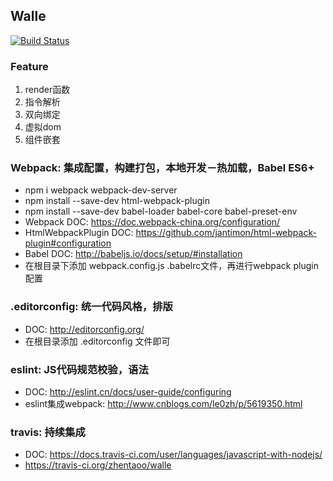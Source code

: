 ## Walle

[![Build Status](https://travis-ci.org/zhentaoo/walle.svg?branch=master)](https://travis-ci.org/zhentaoo/walle)

### Feature
1. render函数
2. 指令解析
3. 双向绑定
4. 虚拟dom
5. 组件嵌套

### Webpack: 集成配置，构建打包，本地开发－热加载，Babel ES6+
- npm i webpack webpack-dev-server
- npm install --save-dev html-webpack-plugin
- npm install --save-dev babel-loader babel-core babel-preset-env
- Webpack DOC: https://doc.webpack-china.org/configuration/
- HtmlWebpackPlugin DOC: https://github.com/jantimon/html-webpack-plugin#configuration
- Babel DOC: http://babeljs.io/docs/setup/#installation
- 在根目录下添加 webpack.config.js .babelrc文件，再进行webpack plugin配置

### .editorconfig: 统一代码风格，排版
- DOC: http://editorconfig.org/
- 在根目录添加 .editorconfig 文件即可

### eslint: JS代码规范校验，语法
- DOC: http://eslint.cn/docs/user-guide/configuring
- eslint集成webpack: http://www.cnblogs.com/le0zh/p/5619350.html

### travis: 持续集成
- DOC: https://docs.travis-ci.com/user/languages/javascript-with-nodejs/
- https://travis-ci.org/zhentaoo/walle
